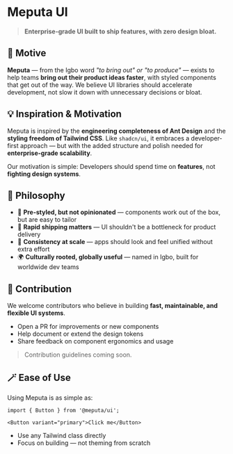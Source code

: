 # Meputa UI

> **Enterprise-grade UI built to ship features, with zero design bloat.**

## 🎯 Motive

**Meputa** — from the Igbo word *"to bring out" or "to produce"* — exists to help teams **bring out their product ideas faster**, with styled components that get out of the way. We believe UI libraries should accelerate development, not slow it down with unnecessary decisions or bloat.


## 💡 Inspiration & Motivation

Meputa is inspired by the **engineering completeness of Ant Design** and the **styling freedom of Tailwind CSS**. Like `shadcn/ui`, it embraces a developer-first approach — but with the added structure and polish needed for **enterprise-grade scalability**.

Our motivation is simple:
Developers should spend time on **features**, not **fighting design systems**.


## 🧠 Philosophy

* 🧱 **Pre-styled, but not opinionated** — components work out of the box, but are easy to tailor
* 🚀 **Rapid shipping matters** — UI shouldn't be a bottleneck for product delivery
* 🧩 **Consistency at scale** — apps should look and feel unified without extra effort
* 🌍 **Culturally rooted, globally useful** — named in Igbo, built for worldwide dev teams


## 🤝 Contribution

We welcome contributors who believe in building **fast, maintainable, and flexible UI systems**.

* Open a PR for improvements or new components
* Help document or extend the design tokens
* Share feedback on component ergonomics and usage

> Contribution guidelines coming soon.


## 🪄 Ease of Use

Using Meputa is as simple as:

```tsx
import { Button } from '@meputa/ui';

<Button variant="primary">Click me</Button>
```

* Use any Tailwind class directly
* Focus on building — not theming from scratch
